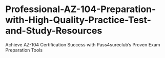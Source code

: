# Professional-AZ-104-Preparation-with-High-Quality-Practice-Test-and-Study-Resources
Achieve AZ-104 Certification Success with Pass4sureclub’s Proven Exam Preparation Tools
